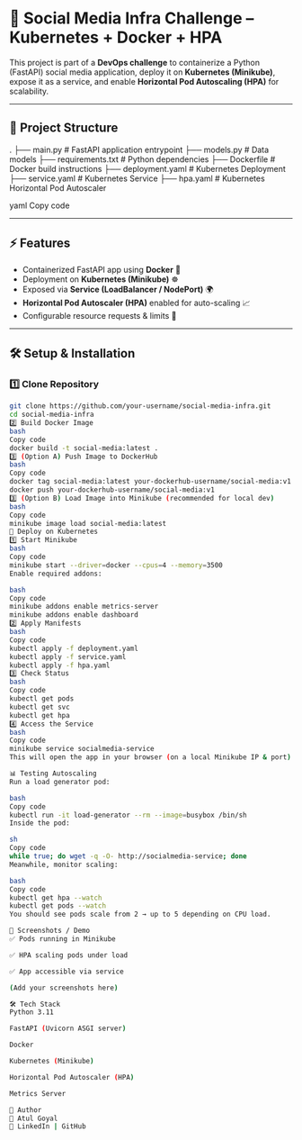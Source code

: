 # 📌 Social Media Infra Challenge – Kubernetes + Docker + HPA

This project is part of a **DevOps challenge** to containerize a Python (FastAPI) social media application, deploy it on **Kubernetes (Minikube)**, expose it as a service, and enable **Horizontal Pod Autoscaling (HPA)** for scalability.  

---

## 📂 Project Structure
.
├── main.py # FastAPI application entrypoint
├── models.py # Data models
├── requirements.txt # Python dependencies
├── Dockerfile # Docker build instructions
├── deployment.yaml # Kubernetes Deployment
├── service.yaml # Kubernetes Service
├── hpa.yaml # Kubernetes Horizontal Pod Autoscaler

yaml
Copy code

---

## ⚡ Features
- Containerized FastAPI app using **Docker** 🐳  
- Deployment on **Kubernetes (Minikube)** ☸️  
- Exposed via **Service (LoadBalancer / NodePort)** 🌍  
- **Horizontal Pod Autoscaler (HPA)** enabled for auto-scaling 📈  
- Configurable resource requests & limits 💾  

---

## 🛠️ Setup & Installation

### 1️⃣ Clone Repository
```bash
git clone https://github.com/your-username/social-media-infra.git
cd social-media-infra
2️⃣ Build Docker Image
bash
Copy code
docker build -t social-media:latest .
3️⃣ (Option A) Push Image to DockerHub
bash
Copy code
docker tag social-media:latest your-dockerhub-username/social-media:v1
docker push your-dockerhub-username/social-media:v1
3️⃣ (Option B) Load Image into Minikube (recommended for local dev)
bash
Copy code
minikube image load social-media:latest
🚀 Deploy on Kubernetes
1️⃣ Start Minikube
bash
Copy code
minikube start --driver=docker --cpus=4 --memory=3500
Enable required addons:

bash
Copy code
minikube addons enable metrics-server
minikube addons enable dashboard
2️⃣ Apply Manifests
bash
Copy code
kubectl apply -f deployment.yaml
kubectl apply -f service.yaml
kubectl apply -f hpa.yaml
3️⃣ Check Status
bash
Copy code
kubectl get pods
kubectl get svc
kubectl get hpa
4️⃣ Access the Service
bash
Copy code
minikube service socialmedia-service
This will open the app in your browser (on a local Minikube IP & port).

📊 Testing Autoscaling
Run a load generator pod:

bash
Copy code
kubectl run -it load-generator --rm --image=busybox /bin/sh
Inside the pod:

sh
Copy code
while true; do wget -q -O- http://socialmedia-service; done
Meanwhile, monitor scaling:

bash
Copy code
kubectl get hpa --watch
kubectl get pods --watch
You should see pods scale from 2 → up to 5 depending on CPU load.

📸 Screenshots / Demo
✅ Pods running in Minikube

✅ HPA scaling pods under load

✅ App accessible via service

(Add your screenshots here)

🛠️ Tech Stack
Python 3.11

FastAPI (Uvicorn ASGI server)

Docker

Kubernetes (Minikube)

Horizontal Pod Autoscaler (HPA)

Metrics Server

📌 Author
👤 Atul Goyal
🔗 LinkedIn | GitHub

